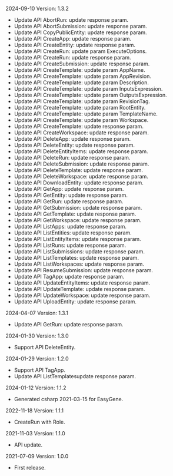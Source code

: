 2024-09-10 Version: 1.3.2
- Update API AbortRun: update response param.
- Update API AbortSubmission: update response param.
- Update API CopyPublicEntity: update response param.
- Update API CreateApp: update response param.
- Update API CreateEntity: update response param.
- Update API CreateRun: update param ExecuteOptions.
- Update API CreateRun: update response param.
- Update API CreateSubmission: update response param.
- Update API CreateTemplate: update param AppName.
- Update API CreateTemplate: update param AppRevision.
- Update API CreateTemplate: update param Description.
- Update API CreateTemplate: update param InputsExpression.
- Update API CreateTemplate: update param OutputsExpression.
- Update API CreateTemplate: update param RevisionTag.
- Update API CreateTemplate: update param RootEntity.
- Update API CreateTemplate: update param TemplateName.
- Update API CreateTemplate: update param Workspace.
- Update API CreateTemplate: update response param.
- Update API CreateWorkspace: update response param.
- Update API DeleteApp: update response param.
- Update API DeleteEntity: update response param.
- Update API DeleteEntityItems: update response param.
- Update API DeleteRun: update response param.
- Update API DeleteSubmission: update response param.
- Update API DeleteTemplate: update response param.
- Update API DeleteWorkspace: update response param.
- Update API DownloadEntity: update response param.
- Update API GetApp: update response param.
- Update API GetEntity: update response param.
- Update API GetRun: update response param.
- Update API GetSubmission: update response param.
- Update API GetTemplate: update response param.
- Update API GetWorkspace: update response param.
- Update API ListApps: update response param.
- Update API ListEntities: update response param.
- Update API ListEntityItems: update response param.
- Update API ListRuns: update response param.
- Update API ListSubmissions: update response param.
- Update API ListTemplates: update response param.
- Update API ListWorkspaces: update response param.
- Update API ResumeSubmission: update response param.
- Update API TagApp: update response param.
- Update API UpdateEntityItems: update response param.
- Update API UpdateTemplate: update response param.
- Update API UpdateWorkspace: update response param.
- Update API UploadEntity: update response param.


2024-04-07 Version: 1.3.1
- Update API GetRun: update response param.


2024-01-30 Version: 1.3.0
- Support API DeleteEntity.


2024-01-29 Version: 1.2.0
- Support API TagApp.
- Update API ListTemplatesupdate response param.


2024-01-12 Version: 1.1.2
- Generated csharp 2021-03-15 for EasyGene.

2022-11-18 Version: 1.1.1
- CreateRun with Role.

2021-11-03 Version: 1.1.0
- API update.

2021-07-09 Version: 1.0.0
- First release.

